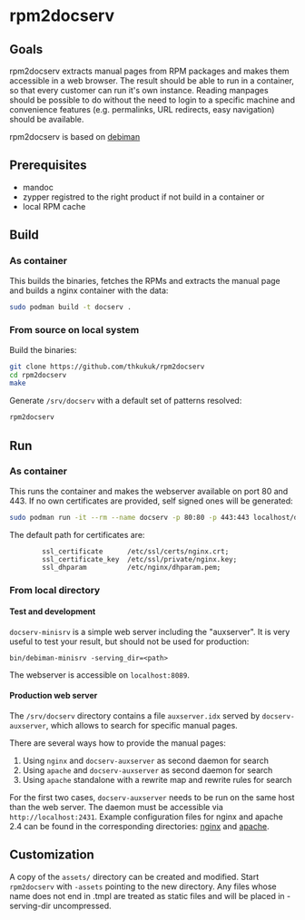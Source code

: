 # rpm2docserv

## Goals

rpm2docserv extracts manual pages from RPM packages and makes them accessible in a web browser.
The result should be able to run in a container, so that every customer can run it's own instance.
Reading manpages should be possible to do without the need to login to a specific machine and convenience features (e.g. permalinks, URL redirects, easy navigation) should be available.

rpm2docserv is based on [debiman](https://github.com/Debian/debiman)

## Prerequisites

* mandoc
* zypper registred to the right product if not build in a container
or
* local RPM cache

## Build

### As container

This builds the binaries, fetches the RPMs and extracts the manual page and
builds a nginx container with the data:

```sh
sudo podman build -t docserv .
```

### From source on local system

Build the binaries:

```sh
git clone https://github.com/thkukuk/rpm2docserv
cd rpm2docserv
make
```

Generate `/srv/docserv` with a default set of patterns resolved:

```sh
rpm2docserv
```

## Run

### As container

This runs the container and makes the webserver available on port 80 and 443.
If no own certificates are provided, self signed ones will be generated:

```sh
sudo podman run -it --rm --name docserv -p 80:80 -p 443:443 localhost/docserv
```

The default path for certificates are:
```
        ssl_certificate      /etc/ssl/certs/nginx.crt;
        ssl_certificate_key  /etc/ssl/private/nginx.key;
        ssl_dhparam          /etc/nginx/dhparam.pem;
```

### From local directory

#### Test and development

`docserv-minisrv` is a simple web server including the "auxserver". It is very
useful to test your result, but should not be used for production:

```
bin/debiman-minisrv -serving_dir=<path>
```

The webserver is accessible on `localhost:8089`.

#### Production web server

The `/srv/docserv` directory contains a file `auxserver.idx` served by
`docserv-auxserver`, which allows to search for specific manual pages.

There are several ways how to provide the manual pages:

1. Using `nginx` and `docserv-auxserver` as second daemon for search
2. Using `apache` and `docserv-auxserver` as second daemon for search
3. Using `apache` standalone with a rewrite map and rewrite rules for search

For the first two cases, `docserv-auxserver` needs to be run on the same host
than the web server. The daemon must be accessible via
`http://localhost:2431`. Example configuration files for nginx and apache 2.4
can be found in the corresponding directories: [nginx](nginx) and [apache](apache2).

## Customization

A copy of the `assets/` directory can be created and modified. Start
`rpm2docserv` with `-assets` pointing to the new directory.
Any files whose name does not end in .tmpl are treated as static files
and will be placed in -serving-dir uncompressed.
